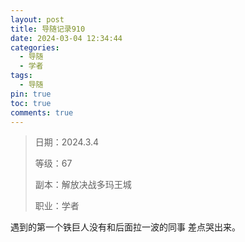 ```yaml
---
layout: post
title: 导随记录910
date: 2024-03-04 12:34:44
categories:
  - 导随
  - 学者
tags:
  - 导随
pin: true
toc: true
comments: true
---
```

> 日期：2024.3.4
>
> 等级：67
>
> 副本：解放决战多玛王城
>
> 职业：学者

遇到的第一个铁巨人没有和后面拉一波的同事 差点哭出来。